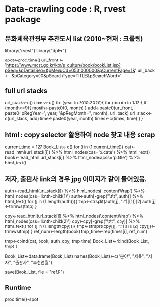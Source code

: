 # Data-crawling code : R, rvest package

## 문화체육관광부 추천도서 list (2010~현재 : 크롤링)

library("rvest")
library("dplyr")


spot<-proc.time()
url_front <- 'https://www.mcst.go.kr/kor/s_culture/book/bookList.jsp?pSeq=&pDetailSeq=&pMenuCd=0531000000&pCurrentPage=1&'
url_back <- '&pCategory=00&pSearchType=TITLE&pSearchWord='

## full url stacks
url_stack<-c()
times<-c()
for (year in 2010:2020){
  for (month in 1:12){
    if (month<=9){
      month<-paste0(0, month)
    }
   add<-paste0(url_front, paste0('pRegYear=', year, "&pRegMonth=", month), url_back)
   url_stack<-c(url_stack, add)
   time<-paste0(year, month)
   times<-c(times, time)
  }
}

## html : copy selector 활용하여 node 찾고 내용 scrap
current_time = 127
Book_List<-c()
for (i in (1:current_time)){
  cat<-read_html(url_stack[i]) %>% html_nodes(css='p.cate') %>% html_text()
  book<-read_html(url_stack[i]) %>% html_nodes(css='p.title') %>% html_text()
  
  ## 저자, 출판사 link의 경우 jpg 이미지가 같이 들어있음.
  
  auth<-read_html(url_stack[i]) %>% html_nodes('.contentWrap') %>% html_nodes(css='li:nth-child(1)') 
  auth<-auth[-grep("\t\t", auth)] %>% html_text()
  for (j in (1:length(auth))){
    tmp<-strsplit(auth[j], ":")[[1]][2]
    auth[j]<-trimws(tmp)
  }
  
  
  cpy<-read_html(url_stack[i]) %>% html_nodes('.contentWrap') %>% html_nodes(css='li:nth-child(2)')
  cpy<-cpy[-grep("\t\t", cpy)] %>% html_text()
  for (j in (1:length(cpy))){
    tmp<-strsplit(cpy[j], ":")[[1]][2]
    cpy[j]<-trimws(tmp)
  }
  ref_num<-length(book)
  tmp_time<-rep(times[i], ref_num)
  
  tmp<-cbind(cat, book, auth, cpy, tmp_time)
  Book_List<-rbind(Book_List, tmp)
}

Book_List<-data.frame(Book_List)
names(Book_List)<-c("분야", "제목", "저자", "출판사", "추천연월")

save(Book_List, file = "ref.R")



## Runtime
proc.time()-spot
